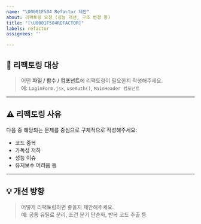 ```yaml
---
name: "\U0001F504 Refactor 제안"
about: 리팩토링 요청 (성능 개선, 구조 변경 등)
title: "[\U0001F504REFACTOR]"
labels: refactor
assignees: ''

---
```


## 🧩 리팩토링 대상

> 어떤 **파일 / 함수 / 컴포넌트**에 리팩토링이 필요한지 작성해주세요.  
> 예: `LoginForm.jsx`, `useAuth()`, `MainHeader 컴포넌트`

---

## ⚠️ 리팩토링 사유

다음 중 해당되는 문제를 중심으로 구체적으로 작성해주세요:
- 코드 중복
- 가독성 저하
- 성능 이슈
- 유지보수 어려움 등

---

## 💡 개선 방향

> 어떻게 리팩토링하면 좋을지 제안해주세요.  
> 예: 공통 유틸로 분리, 조건 분기 단순화, 반복 코드 추출 등
